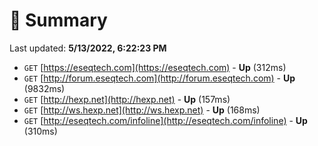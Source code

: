# 📖 Summary
Last updated: **5/13/2022, 6:22:23 PM**

- `GET` [https://eseqtech.com](https://eseqtech.com) - **Up** (312ms)
- `GET` [http://forum.eseqtech.com](http://forum.eseqtech.com) - **Up** (9832ms)
- `GET` [http://hexp.net](http://hexp.net) - **Up** (157ms)
- `GET` [http://ws.hexp.net](http://ws.hexp.net) - **Up** (168ms)
- `GET` [http://eseqtech.com/infoline](http://eseqtech.com/infoline) - **Up** (310ms)
